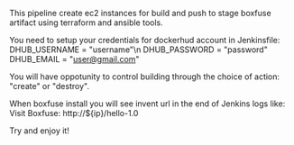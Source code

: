 This pipeline create ec2 instances for build and push to stage boxfuse artifact using terraform and ansible tools.

You need to setup your credentials for dockerhud account in Jenkinsfile:
  DHUB_USERNAME  = "username"\n
  DHUB_PASSWORD  = "password"
  DHUB_EMAIL     = "user@gmail.com"

You will have oppotunity to control building through the choice of action: "create" or "destroy".

When boxfuse install you will see invent url in the end of Jenkins logs like:
  Visit Boxfuse: http://${ip}/hello-1.0

Try and enjoy it!
